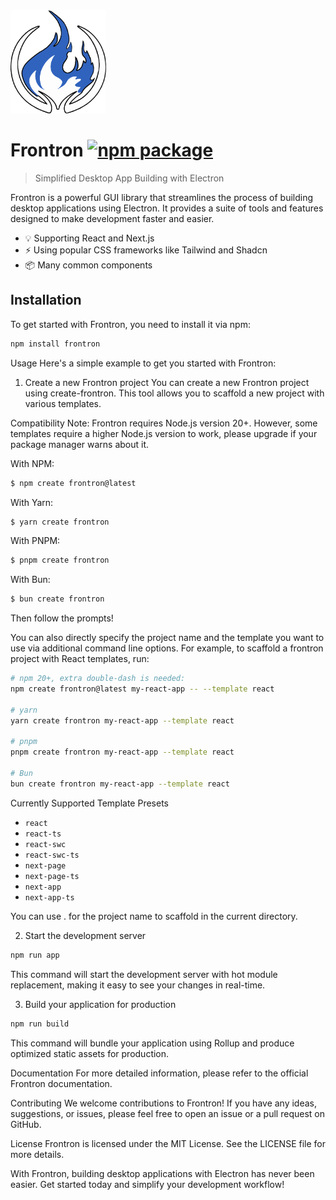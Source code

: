 <img src="/docs/public/frontron.svg" alt="logo" height=165px>

# Frontron <a href="https://npmjs.com/package/frontron"><img src="https://img.shields.io/npm/v/frontron" alt="npm package"></a>

> Simplified Desktop App Building with Electron

Frontron is a powerful GUI library that streamlines the process of building desktop applications using Electron. It provides a suite of tools and features designed to make development faster and easier.

- 💡 Supporting React and Next.js
- ⚡️ Using popular CSS frameworks like Tailwind and Shadcn
- 📦 Many common components

## Installation

To get started with Frontron, you need to install it via npm:

```bash
npm install frontron
```

Usage
Here's a simple example to get you started with Frontron:

1. Create a new Frontron project
You can create a new Frontron project using create-frontron. This tool allows you to scaffold a new project with various templates.

Compatibility Note:
Frontron requires Node.js version 20+. However, some templates require a higher Node.js version to work, please upgrade if your package manager warns about it.

With NPM:
```bash
$ npm create frontron@latest
```

With Yarn:
```bash
$ yarn create frontron
```

With PNPM:
```bash
$ pnpm create frontron
```

With Bun:
```bash
$ bun create frontron
```
Then follow the prompts!

You can also directly specify the project name and the template you want to use via additional command line options. For example, to scaffold a frontron project with React templates, run:

```bash
# npm 20+, extra double-dash is needed:
npm create frontron@latest my-react-app -- --template react

# yarn
yarn create frontron my-react-app --template react

# pnpm
pnpm create frontron my-react-app --template react

# Bun
bun create frontron my-react-app --template react
```

Currently Supported Template Presets

- `react`
- `react-ts`
- `react-swc`
- `react-swc-ts`
- `next-page`
- `next-page-ts`
- `next-app`
- `next-app-ts`

You can use . for the project name to scaffold in the current directory.

2. Start the development server
```bash
npm run app
```
This command will start the development server with hot module replacement, making it easy to see your changes in real-time.

3. Build your application for production
```bash
npm run build
```
This command will bundle your application using Rollup and produce optimized static assets for production.

Documentation
For more detailed information, please refer to the official Frontron documentation.

Contributing
We welcome contributions to Frontron! If you have any ideas, suggestions, or issues, please feel free to open an issue or a pull request on GitHub.

License
Frontron is licensed under the MIT License. See the LICENSE file for more details.

With Frontron, building desktop applications with Electron has never been easier. Get started today and simplify your development workflow!
